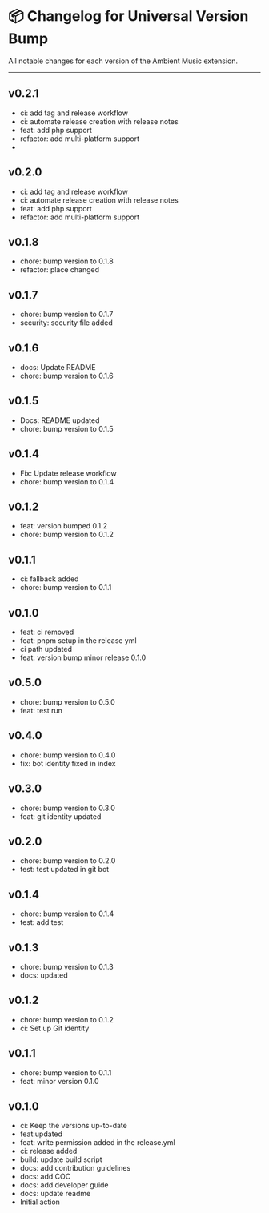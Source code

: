 # 📦 Changelog for Universal Version Bump

All notable changes for each version of the Ambient Music extension.

---
## v0.2.1

- ci: add tag and release workflow
- ci: automate release creation with release notes
- feat: add php support
- refactor: add multi-platform support
- 
## v0.2.0

- ci: add tag and release workflow
- ci: automate release creation with release notes
- feat: add php support
- refactor: add multi-platform support

## v0.1.8

- chore: bump version to 0.1.8
- refactor: place changed

## v0.1.7

- chore: bump version to 0.1.7
- security: security file added

## v0.1.6

- docs: Update README
- chore: bump version to 0.1.6

## v0.1.5

- Docs: README updated
- chore: bump version to 0.1.5

## v0.1.4

- Fix: Update release workflow
- chore: bump version to 0.1.4

## v0.1.2

- feat: version bumped 0.1.2
- chore: bump version to 0.1.2

## v0.1.1

- ci: fallback added
- chore: bump version to 0.1.1

## v0.1.0

- feat: ci removed
- feat: pnpm setup in the release yml
- ci path updated
- feat: version bump minor release 0.1.0

## v0.5.0

- chore: bump version to 0.5.0
- feat: test run

## v0.4.0

- chore: bump version to 0.4.0
- fix: bot identity fixed in index

## v0.3.0

- chore: bump version to 0.3.0
- feat: git identity updated

## v0.2.0

- chore: bump version to 0.2.0
- test: test updated in git bot

## v0.1.4

- chore: bump version to 0.1.4
- test: add test

## v0.1.3

- chore: bump version to 0.1.3
- docs: updated

## v0.1.2

- chore: bump version to 0.1.2
- ci: Set up Git identity

## v0.1.1

- chore: bump version to 0.1.1
- feat: minor version 0.1.0

## v0.1.0

- ci: Keep the versions up-to-date
- feat:updated
- feat: write permission added in the release.yml
- ci: release added
- build: update build script
- docs: add contribution guidelines
- docs: add COC
- docs: add developer guide
- docs: update readme
- Initial action
